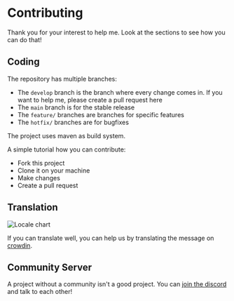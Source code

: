 # Contributing

Thank you for your interest to help me. Look at the sections to see how you can do that!


## Coding

The repository has multiple branches:
* The `develop` branch is the branch where every change comes in. If you want to help me, please create a pull request here
* The `main` branch is for the stable release
* The `feature/` branches are branches for specific features
* The `hotfix/` branches are for bugfixes

The project uses maven as build system.

A simple tutorial how you can contribute:
* Fork this project
* Clone it on your machine
* Make changes
* Create a pull request

## Translation

![Locale chart](https://badges.awesome-crowdin.com/translation-200008942-12.png)

If you can translate well, you can help us by translating the message on [crowdin](https://linwood.crowdin.com/itemmods).

## Community Server

A project without a community isn't a good project. You can [join the discord](https://go.linwood.dev/itemmods-discord) and talk to each other!





